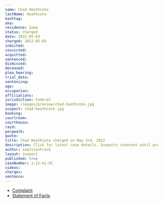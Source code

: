 ```yaml
---
name: Chad Heathcote
lastName: Heathcote
hashtag:
aka:
residence: Iowa
status: Charged
date: 2022-05-03
charged: 2022-05-03
indicted:
convicted:
acquitted:
sentenced:
dismissed:
deceased:
plea_hearing:
trial_date:
sentencing:
age:
occupation:
affiliations:
jurisdiction: Federal
image: /images/preview/chad-heathcote.jpg
suspect: chad-heathcote.jpg
booking:
courtroom:
courthouse:
raid:
perpwalk:
quote:
title: Chad Heathcote charged on May 3rd, 2022
description: Click for latest case details. Suspects innocent until proven guilty.
author: seditiontrack
layout: suspect
published: true
caseNumber: 1:22-mj-91
videos:
charges:
sentence:
---
```


- [Complaint](https://www.justice.gov/usao-dc/case-multi-defendant/file/1499041/download)
- [Statement of Facts](https://www.justice.gov/usao-dc/case-multi-defendant/file/1499046/download)
